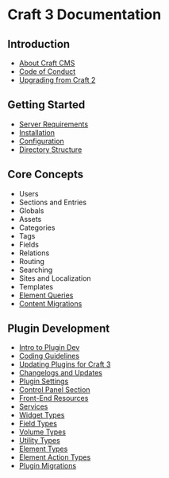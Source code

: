Craft 3 Documentation
=====================

## Introduction

- [About Craft CMS](en/introduction.md)
- [Code of Conduct](en/coc.md)
- [Upgrading from Craft 2](en/upgrade.md)

## Getting Started

- [Server Requirements](en/requirements.md)
- [Installation](en/installation.md)
- [Configuration](en/configuration.md)
- [Directory Structure](en/directory-structure.md)

## Core Concepts

- Users
- Sections and Entries
- Globals
- Assets
- Categories
- Tags
- Fields
- Relations
- Routing
- Searching
- Sites and Localization
- Templates
- [Element Queries](en/element-queries.md)
- [Content Migrations](en/content-migrations.md)

## Plugin Development

- [Intro to Plugin Dev](en/plugin-intro.md)
- [Coding Guidelines](en/coding-guidelines.md)
- [Updating Plugins for Craft 3](en/updating-plugins.md)
- [Changelogs and Updates](en/changelogs-and-updates.md)
- [Plugin Settings](en/plugin-settings.md)
- [Control Panel Section](en/cp-section.md)
- [Front-End Resources](en/resources.md)
- [Services](en/services.md)
- [Widget Types](en/widget-types.md)
- [Field Types](en/field-types.md)
- [Volume Types](en/volume-types.md)
- [Utility Types](en/utility-types.md)
- [Element Types](en/element-types.md)
- [Element Action Types](en/element-action-types.md)
- [Plugin Migrations](en/plugin-migrations.md)
